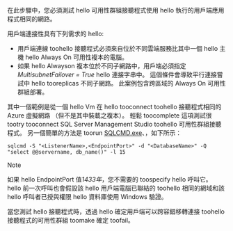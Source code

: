 在此步驟中，您必須測試 hello 可用性群組接聽程式使用 hello 執行的用戶端應用程式相同的網路。

用戶端連接性具有下列需求的 hello:

* 用戶端連線 toohello 接聽程式必須來自位於不同雲端服務比其中一個 hello 主機 hello Always On 可用性複本的電腦。
* 如果 hello Alwayson 複本位於不同子網路中，用戶端必須指定*MultisubnetFailover = True* hello 連接字串中。 這個條件會導致平行連接嘗試中 hello tooreplicas 不同子網路。 此案例包含跨區域的 Always On 可用性群組部署。

其中一個範例是從一個 hello Vm 在 hello tooconnect toohello 接聽程式相同的 Azure 虛擬網路 （但不是其中裝載之複本）。 輕鬆 toocomplete 這項測試很 tootry tooconnect SQL Server Management Studio toohello 可用性群組接聽程式。 另一個簡單的方法是 toorun [SQLCMD.exe](https://technet.microsoft.com/library/ms162773.aspx)、，如下所示：

    sqlcmd -S "<ListenerName>,<EndpointPort>" -d "<DatabaseName>" -Q "select @@servername, db_name()" -l 15

> [!NOTE]
> 如果 hello EndpointPort 值*1433年*，您不需要的 toospecify hello 呼叫它。 hello 前一次呼叫也會假設該 hello 用戶端電腦已聯結的 toohello 相同的網域和該 hello 呼叫者已授與權限 hello 資料庫使用 Windows 驗證。
> 
> 

當您測試 hello 接聽程式時，透過 hello 確定用戶端可以跨容錯移轉連接 toohello 接聽程式的可用性群組 toomake 確定 toofail。

